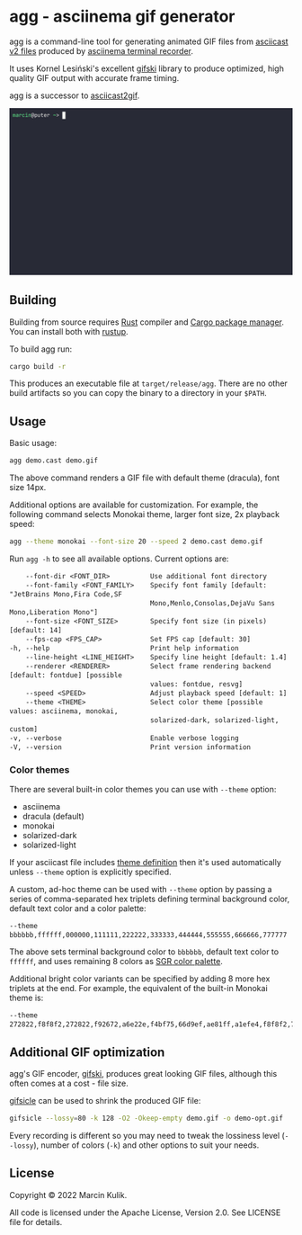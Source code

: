 # agg - asciinema gif generator

agg is a command-line tool for generating animated GIF files from [asciicast v2
files](https://github.com/asciinema/asciinema/blob/master/doc/asciicast-v2.md)
produced by [asciinema terminal
recorder](https://github.com/asciinema/asciinema).

It uses Kornel Lesiński's excellent
[gifski](https://github.com/ImageOptim/gifski) library to produce optimized,
high quality GIF output with accurate frame timing.

agg is a successor to
[asciicast2gif](https://github.com/asciinema/asciicast2gif).

![Demo](demo.gif)

## Building

Building from source requires [Rust](https://www.rust-lang.org/) compiler and
[Cargo package manager](https://doc.rust-lang.org/cargo/). You can install both
with [rustup](https://rustup.rs/).

To build agg run:

```bash
cargo build -r
```

This produces an executable file at `target/release/agg`. There are no other
build artifacts so you can copy the binary to a directory in your `$PATH`.

## Usage

Basic usage:

```bash
agg demo.cast demo.gif
```

The above command renders a GIF file with default theme (dracula), font size
14px.

Additional options are available for customization. For example, the following
command selects Monokai theme, larger font size, 2x playback speed:

```bash
agg --theme monokai --font-size 20 --speed 2 demo.cast demo.gif
```

Run `agg -h` to see all available options. Current options are:

```
    --font-dir <FONT_DIR>          Use additional font directory
    --font-family <FONT_FAMILY>    Specify font family [default: "JetBrains Mono,Fira Code,SF
                                   Mono,Menlo,Consolas,DejaVu Sans Mono,Liberation Mono"]
    --font-size <FONT_SIZE>        Specify font size (in pixels) [default: 14]
    --fps-cap <FPS_CAP>            Set FPS cap [default: 30]
-h, --help                         Print help information
    --line-height <LINE_HEIGHT>    Specify line height [default: 1.4]
    --renderer <RENDERER>          Select frame rendering backend [default: fontdue] [possible
                                   values: fontdue, resvg]
    --speed <SPEED>                Adjust playback speed [default: 1]
    --theme <THEME>                Select color theme [possible values: asciinema, monokai,
                                   solarized-dark, solarized-light, custom]
-v, --verbose                      Enable verbose logging
-V, --version                      Print version information
```

### Color themes

There are several built-in color themes you can use with `--theme` option:

- asciinema
- dracula (default)
- monokai
- solarized-dark
- solarized-light

If your asciicast file includes [theme
definition](https://github.com/asciinema/asciinema/blob/develop/doc/asciicast-v2.md#theme)
then it's used automatically unless `--theme` option is explicitly specified.

A custom, ad-hoc theme can be used with `--theme` option by passing a series of
comma-separated hex triplets defining terminal background color, default text
color and a color palette:

```
--theme bbbbbb,ffffff,000000,111111,222222,333333,444444,555555,666666,777777
```

The above sets terminal background color to `bbbbbb`, default text color to `ffffff`,
and uses remaining 8 colors as [SGR color
palette](https://en.wikipedia.org/wiki/ANSI_escape_code#Colors).

Additional bright color variants can be specified by adding 8 more hex triplets
at the end. For example, the equivalent of the built-in Monokai theme is:

```
--theme 272822,f8f8f2,272822,f92672,a6e22e,f4bf75,66d9ef,ae81ff,a1efe4,f8f8f2,75715e,f92672,a6e22e,f4bf75,66d9ef,ae81ff,a1efe4,f9f8f5
```

## Additional GIF optimization

agg's GIF encoder, [gifski](https://github.com/ImageOptim/gifski), produces
great looking GIF files, although this often comes at a cost - file size.

[gifsicle](https://www.lcdf.org/gifsicle/) can be used to shrink the produced GIF file:

```bash
gifsicle --lossy=80 -k 128 -O2 -Okeep-empty demo.gif -o demo-opt.gif
```

Every recording is different so you may need to tweak the lossiness level
(`--lossy`), number of colors (`-k`) and other options to suit your needs.

## License

Copyright &copy; 2022 Marcin Kulik.

All code is licensed under the Apache License, Version 2.0. See LICENSE file for details.
